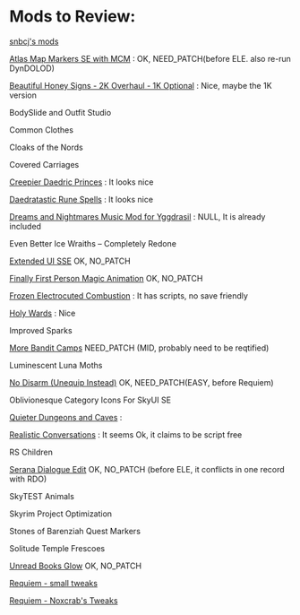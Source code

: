 # Mods to Review:

[snbcj's mods](https://www.nexusmods.com/skyrim/users/4091255?tab=user+files)

[Atlas Map Markers SE with MCM](https://www.nexusmods.com/skyrimspecialedition/mods/24104)  :  OK, NEED_PATCH(before ELE. also re-run DynDOLOD)

[Beautiful Honey Signs - 2K Overhaul - 1K Optional](https://www.nexusmods.com/skyrimspecialedition/mods/1269) : Nice, maybe the 1K version

BodySlide and Outfit Studio

Common Clothes

Cloaks of the Nords

Covered Carriages

[Creepier Daedric Princes](https://www.nexusmods.com/skyrimspecialedition/mods/15854?tab=description) : It looks nice

[Daedratastic Rune Spells](https://www.nexusmods.com/skyrimspecialedition/mods/6359/?)  : It looks nice

[Dreams and Nightmares Music Mod for Yggdrasil](https://www.nexusmods.com/skyrim/mods/97486)  : NULL, It is already included

Even Better Ice Wraiths – Completely Redone

[Extended UI SSE](https://www.nexusmods.com/skyrim/mods/57873/?) OK, NO_PATCH

[Finally First Person Magic Animation](https://www.nexusmods.com/skyrimspecialedition/mods/20375)   OK, NO_PATCH

[Frozen Electrocuted Combustion](https://www.nexusmods.com/skyrimspecialedition/mods/3532)  : It has scripts, no save friendly

[Holy Wards](https://www.nexusmods.com/skyrimspecialedition/mods/18535) : Nice

Improved Sparks

[More Bandit Camps](https://www.nexusmods.com/skyrimspecialedition/mods/1994)   NEED_PATCH (MID, probably need to be reqtified)

Luminescent Luna Moths

[No Disarm (Unequip Instead)](https://www.nexusmods.com/skyrimspecialedition/mods/27188/)   OK, NEED_PATCH(EASY, before Requiem)

Oblivionesque Category Icons For SkyUI SE

[Quieter Dungeons and Caves](https://www.nexusmods.com/skyrimspecialedition/mods/1320)  : 

[Realistic Conversations](https://www.nexusmods.com/skyrimspecialedition/mods/1717/?) : It seems Ok, it claims to be script free

RS Children

[Serana Dialogue Edit](https://www.nexusmods.com/skyrimspecialedition/mods/16222?tab=description)   OK, NO_PATCH (before ELE, it conflicts in one record with RDO)

SkyTEST Animals

Skyrim Project Optimization

Stones of Barenziah Quest Markers

Solitude Temple Frescoes

[Unread Books Glow](https://www.nexusmods.com/skyrimspecialedition/mods/1296)   OK, NO_PATCH

[Requiem - small tweaks](https://www.nexusmods.com/skyrim/mods/92679?tab=posts)

[Requiem - Noxcrab's Tweaks](https://www.nexusmods.com/skyrim/mods/78134/?)
